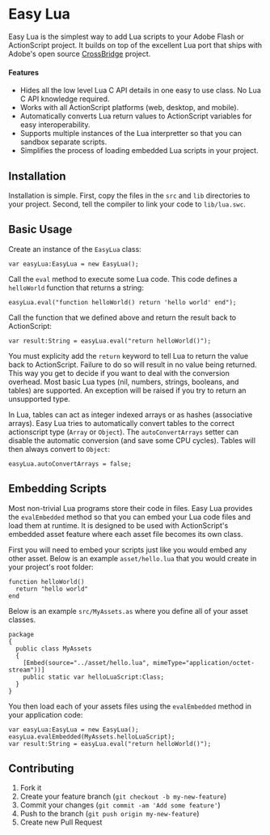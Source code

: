 # Easy Lua

Easy Lua is the simplest way to add Lua scripts to your Adobe Flash or ActionScript project.
It builds on top of the excellent Lua port that ships with Adobe's open source [CrossBridge](https://github.com/adobe-flash/crossbridge) project.

#### Features

- Hides all the low level Lua C API details in one easy to use class.  No Lua C API knowledge required.
- Works with all ActionScript platforms (web, desktop, and mobile).
- Automatically converts Lua return values to ActionScript variables for easy interoperability.
- Supports multiple instances of the Lua interpretter so that you can sandbox separate scripts.
- Simplifies the process of loading embedded Lua scripts in your project.

## Installation

Installation is simple.
First, copy the files in the `src` and `lib` directories to your project.
Second, tell the compiler to link your code to `lib/lua.swc`.

## Basic Usage

Create an instance of the `EasyLua` class:

    var easyLua:EasyLua = new EasyLua();

Call the `eval` method to execute some Lua code.  This code defines a `helloWorld` function that returns a string:

    easyLua.eval("function helloWorld() return 'hello world' end");

Call the function that we defined above and return the result back to ActionScript:

    var result:String = easyLua.eval("return helloWorld()");

You must explicity add the `return` keyword to tell Lua to return the value back to ActionScript.
Failure to do so will result in no value being returned.
This way you get to decide if you want to deal with the conversion overhead.
Most basic Lua types (nil, numbers, strings, booleans, and tables) are supported.
An exception will be raised if you try to return an unsupported type.

In Lua, tables can act as integer indexed arrays or as hashes (associative arrays).
Easy Lua tries to automatically convert tables to the correct actionscript type (`Array` or `Object`).
The `autoConvertArrays` setter can disable the automatic conversion (and save some CPU cycles).
Tables will then always convert to `Object`:

    easyLua.autoConvertArrays = false;

## Embedding Scripts

Most non-trivial Lua programs store their code in files.
Easy Lua provides the `evalEmbedded` method so that you can embed your Lua code files and load them at runtime.
It is designed to be used with ActionScript's embedded asset feature where each asset file becomes its own class.

First you will need to embed your scripts just like you would embed any other asset.
Below is an example `asset/hello.lua` that you would create in your project's root folder:

    function helloWorld()
      return "hello world"
    end

Below is an example `src/MyAssets.as` where you define all of your asset classes.

    package
    {
      public class MyAssets
      {
        [Embed(source="../asset/hello.lua", mimeType="application/octet-stream"))]
        public static var helloLuaScript:Class;
      }
    }

You then load each of your assets files using the `evalEmbedded` method in your application code:

    var easyLua:EasyLua = new EasyLua();
    easyLua.evalEmbedded(MyAssets.helloLuaScript);
    var result:String = easyLua.eval("return helloWorld()");

## Contributing

1. Fork it
2. Create your feature branch (`git checkout -b my-new-feature`)
3. Commit your changes (`git commit -am 'Add some feature'`)
4. Push to the branch (`git push origin my-new-feature`)
5. Create new Pull Request
